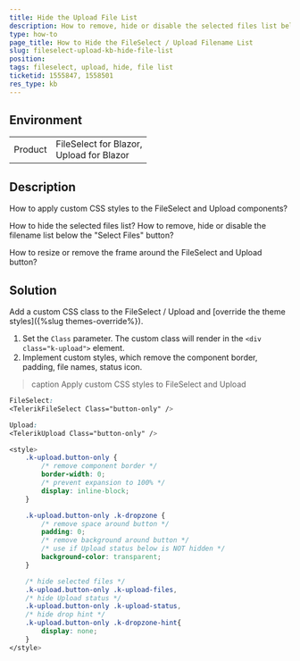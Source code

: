 ```yaml
---
title: Hide the Upload File List
description: How to remove, hide or disable the selected files list below the FileSelect / Upload button? How to resize or remove the frame around the FileSelect / Upload button?
type: how-to
page_title: How to Hide the FileSelect / Upload Filename List
slug: fileselect-upload-kb-hide-file-list
position:
tags: fileselect, upload, hide, file list
ticketid: 1555847, 1558501
res_type: kb
---
```


## Environment

<table>
    <tbody>
        <tr>
            <td>Product</td>
            <td>
                FileSelect for Blazor, <br />
                Upload for Blazor <br />
            </td>
        </tr>
    </tbody>
</table>


## Description

How to apply custom CSS styles to the FileSelect and Upload components?

How to hide the selected files list? How to remove, hide or disable the filename list below the "Select Files" button?

How to resize or remove the frame around the FileSelect and Upload button?


## Solution

Add a custom CSS class to the FileSelect / Upload and [override the theme styles]({%slug themes-override%}).

1. Set the `Class` parameter. The custom class will render in the `<div class="k-upload">` element.
1. Implement custom styles, which remove the component border, padding, file names, status icon.

>caption Apply custom CSS styles to FileSelect and Upload

<div class="skip-repl"></div>

````CSS
FileSelect:
<TelerikFileSelect Class="button-only" />

Upload:
<TelerikUpload Class="button-only" />

<style>
    .k-upload.button-only {
        /* remove component border */
        border-width: 0;
        /* prevent expansion to 100% */
        display: inline-block;
    }

    .k-upload.button-only .k-dropzone {
        /* remove space around button */
        padding: 0;
        /* remove background around button */
        /* use if Upload status below is NOT hidden */
        background-color: transparent;
    }

    /* hide selected files */
    .k-upload.button-only .k-upload-files,
    /* hide Upload status */
    .k-upload.button-only .k-upload-status,
    /* hide drop hint */
    .k-upload.button-only .k-dropzone-hint{
        display: none;
    }
</style>
````
